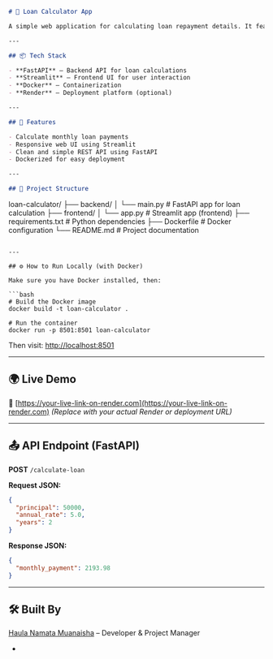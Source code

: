 

```markdown
# 🧮 Loan Calculator App

A simple web application for calculating loan repayment details. It features a **FastAPI** backend and a **Streamlit** frontend. The entire application is containerized using **Docker** and can be deployed easily.

---

## 📦 Tech Stack

- **FastAPI** – Backend API for loan calculations
- **Streamlit** – Frontend UI for user interaction
- **Docker** – Containerization
- **Render** – Deployment platform (optional)

---

## 🚀 Features

- Calculate monthly loan payments
- Responsive web UI using Streamlit
- Clean and simple REST API using FastAPI
- Dockerized for easy deployment

---

## 📁 Project Structure

```

loan-calculator/
├── backend/
│   └── main.py               # FastAPI app for loan calculation
├── frontend/
│   └── app.py                # Streamlit app (frontend)
├── requirements.txt          # Python dependencies
├── Dockerfile                # Docker configuration
└── README.md                 # Project documentation

````

---

## ⚙️ How to Run Locally (with Docker)

Make sure you have Docker installed, then:

```bash
# Build the Docker image
docker build -t loan-calculator .

# Run the container
docker run -p 8501:8501 loan-calculator
````

Then visit: [http://localhost:8501](http://localhost:8501)

---

## 🌍 Live Demo

🔗 [https://your-live-link-on-render.com](https://your-live-link-on-render.com)
*(Replace with your actual Render or deployment URL)*

---

## 📤 API Endpoint (FastAPI)

**POST** `/calculate-loan`

**Request JSON:**

```json
{
  "principal": 50000,
  "annual_rate": 5.0,
  "years": 2
}
```

**Response JSON:**

```json
{
  "monthly_payment": 2193.98
}
```

---

## 🛠️ Built By

 [Haula Namata Muanaisha](mailto:haulanamata99@gmail.com) – Developer & Project Manager

-
